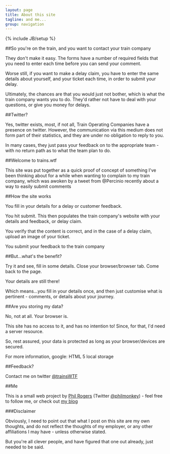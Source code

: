 ```yaml
---
layout: page
title: About this site
tagline: and me...
group: navigation
---
```

{% include JB/setup %}


##So you're on the train, and you want to contact your train company

They don't make it easy. The forms have a number of required fields that you need to enter each time before you can send your comment.

Worse still, if you want to make a delay claim, you have to enter the same details about yourself, and your ticket each time, in order to submit your delay.

Ultimately, the chances are that you would just not bother, which is what the train company wants you to do.  They'd rather not have to deal with your questions, or give you money for delays.

##Twitter?

Yes, twitter exists, most, if not all, Train Operating Companies have a presence on twitter.  However, the communication via this medium does not form part of their statistics, and they are under no obligation to reply to you.

In many cases, they just pass your feedback on to the appropriate team - with no return path as to what the team plan to do.

##Welcome to trains.wtf

This site was put together as a quick proof of concept of something I've been thinking about for a while when wanting to complain to my train company, which was awoken by a tweet from @Percinio recently about a way to easily submit comments

##How the site works

You fill in your details for a delay or customer feedback.

You hit submit. This then populates the train company's website with your details and feedback, or delay claim.

You verify that the content is correct, and in the case of a delay claim, upload an image of your ticket.

You submit your feedback to the train company

##But...what's the benefit?

Try it and see, fill in some details. Close your browser/browser tab. Come back to the page.

Your details are still there!

Which means...you fill in your details once, and then just customise what is pertinent - comments, or details about your journey.

##Are you storing my data?

No, not at all. Your browser is.

This site has no access to it, and has no intention to! Since, for that, I'd need a server resource.

So, rest assured, your data is protected as long as your browser/devices are secured.

For more information, google: HTML 5 local storage

##Feedback?

Contact me on twitter [@trainsWTF](http://www.twitter.com/trainsWTF)

##Me

This is a small web project by [Phil Rogers](http://www.philrogers.me)  (Twitter [@philmonkey](http://www.twitter.com/philmonkey)) - feel free to follow me, or check out [my blog](http://www.philrogers.me) 


###Disclaimer

Obviously, I need to point out that what I post on this site are my own thoughts, and do not reflect the thoughts of my employer, or any other affiliations I may have - unless otherwise stated.

But you're all clever people, and have figured that one out already, just needed to be said. 